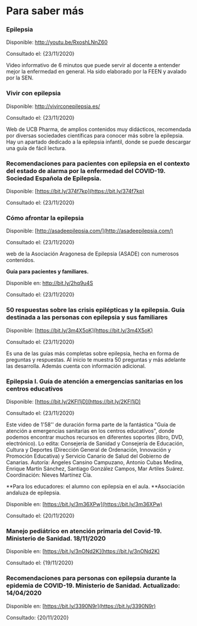 # Para saber más

### Epilepsia

Disponible: http://youtu.be/RxoshLNnZ60

Consultado el: {23/11/2020}

Video informativo de 6 minutos que puede servir al docente a entender mejor la enfermedad en general. Ha sido elaborado por la FEEN y avalado por la SEN.

### Vivir con epilepsia

Disponible: http://vivirconepilepsia.es/

Consultado el: {23/11/2020}

Web de UCB Pharma, de amplios contenidos muy didácticos, recomendada por diversas sociedades científicas para conocer más sobre la epilepsia. Hay un apartado dedicado a la epilepsia infantil, donde se puede descargar una guía de fácil lectura.

### Recomendaciones para pacientes con epilepsia en el contexto del estado de alarma por la enfermedad del COVID-19. Sociedad Española de Epilepsia.

Disponible: [https://bit.ly/374f7kp](https://bit.ly/374f7kp) 

Consultado el: {23/11/2020}

### Cómo afrontar la epilepsia

Disponible: [http://asadeepilepsia.com/](http://asadeepilepsia.com/) 

Consultado el: {23/11/2020}

web de la Asociación Aragonesa de Epilepsia (ASADE) con numerosos contenidos. 

**Guía para pacientes y familiares.**

Disponible en: http://bit.ly/2hq9u4S

Consultado el: {23/11/2020}

### 50 respuestas sobre las crisis epilépticas y la epilepsia. Guía destinada a las personas con epilepsia y sus familiares

Disponible: [https://bit.ly/3m4X5oK](https://bit.ly/3m4X5oK) 

Consultado el: {23/11/2020}

Es una de las guías más completas sobre epilepsia, hecha en forma de preguntas y respuestas. Al inicio te muestra 50 preguntas y más adelante las desarrolla. Además cuenta con información adicional. 

### Epilepsia I. Guía de atención a emergencias sanitarias en los centros educativos

Disponible: [https://bit.ly/2KFI1jD](https://bit.ly/2KFI1jD)

Consultado el: {23/11/2020}

Este video de 1'58'' de duración forma parte de la fantástica "Guía de atención a emergencias sanitarias en los centros educativos", donde podemos encontrar muchos recursos en diferentes soportes (libro, DVD, electrónico). Lo edita: Consejería de Sanidad y Consejería de Educación, Cultura y Deportes (Dirección General de Ordenación, Innovación y Promoción Educativa) y Servicio Canario de Salud del Gobierno de Canarias. Autoría: Ángeles Cansino Campuzano, Antonio Cubas Medina, Enrique Martín Sánchez, Santiago González Campos, Mar Artiles Suárez. Coordinación: Nieves Martínez Cía.

**Para los educadores: el alumno con epilepsia en el aula. **Asociación andaluza de epilepsia.

Disponible en: [https://bit.ly/3m36XPw](https://bit.ly/3m36XPw) 

Consultado el: {20/11/2020}

### Manejo pediátrico en atención primaria del Covid-19. Ministerio de Sanidad. 18/11/2020

Disponible en:  [https://bit.ly/3nONd2K](https://bit.ly/3nONd2K) 

Consultado el: {19/11/2020}

### Recomendaciones para personas con epilepsia durante la epidemia de COVID-19. Ministerio de Sanidad. Actualizado: 14/04/2020

Disponible en: [https://bit.ly/3390N9r](https://bit.ly/3390N9r) 

Consultado: {20/11/2020} 
